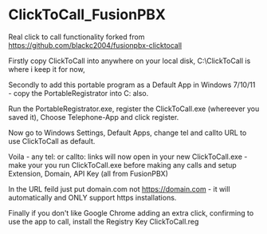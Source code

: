 # ClickToCall_FusionPBX
Real click to call functionality forked from https://github.com/blackc2004/fusionpbx-clicktocall

Firstly copy ClickToCall into anywhere on your local disk, C:\ClickToCall is where i keep it for now, 

Secondly to add this portable program as a Default App in Windows 7/10/11 - copy the PortableRegistrator into C: also. 

Run the PortableRegistrator.exe, register the ClickToCall.exe (whereever you saved it), Choose Telephone-App and click register.

Now go to Windows Settings, Default Apps, change tel and callto URL to use ClickToCall as default.


Voila - any tel: or callto: links will now open in your new ClickToCall.exe - make your you run ClickToCall.exe before making any calls
and setup Extension, Domain, API Key (all from FusionPBX) 

In the URL feild just put domain.com not https://domain.com - it will automatically and ONLY support https installations.

Finally if you don't like Google Chrome adding an extra click, confirming to use the app to call, install the Registry Key ClickToCall.reg




